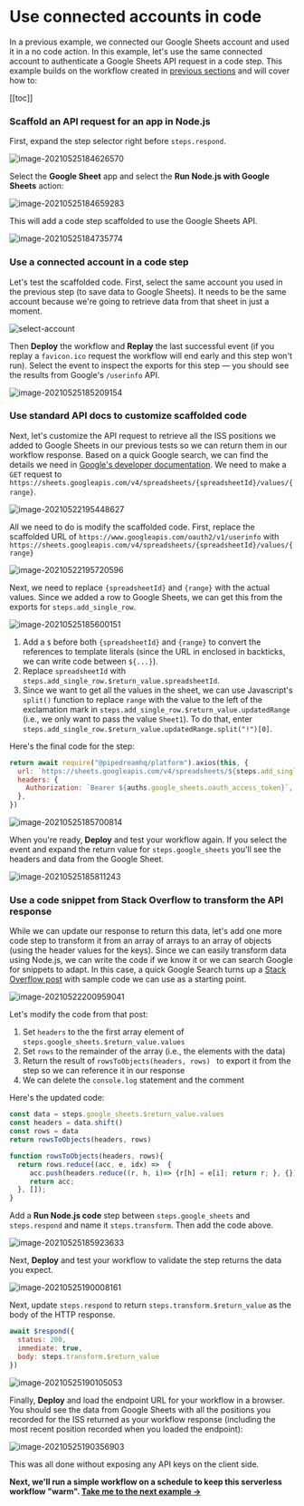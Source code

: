 # Use connected accounts in code

In a previous example, we connected our Google Sheets account and used it in a no code action. In this example, let's use the same connected account to authenticate a Google Sheets API request in a code step. This example builds on the workflow created in [previous sections](/quickstart/hello-world/) and will cover how to:

[[toc]]

### Scaffold an API request for an app in Node.js

First, expand the step selector right before `steps.respond`.

![image-20210525184626570](./image-20210525184626570.png)

Select the **Google Sheet** app and select the **Run Node.js with Google Sheets** action:

![image-20210525184659283](./image-20210525184659283.png)

This will add a code step scaffolded to use the Google Sheets API. 

![image-20210525184735774](./image-20210525184735774.png)

### Use a connected account in a code step
Let's test the scaffolded code. First, select the same account you used in the previous step (to save data to Google Sheets). It needs to be the same account because we're going to retrieve data from that sheet in just a moment. 

![select-account](./select-account.gif)

Then **Deploy** the workflow and **Replay** the last successful event (if you replay a `favicon.ico` request the workflow will end early and this step won't run). Select the event to inspect the exports for this step — you should see the results from Google's `/userinfo` API.

![image-20210525185209154](./image-20210525185209154.png)

### Use standard API docs to customize scaffolded code

Next, let's customize the API request to retrieve all the ISS positions we added to Google Sheets in our previous tests so we can return them in our workflow response. Based on a quick Google search, we can find the details we need in [Google's developer documentation](https://developers.google.com/sheets/api/reference/rest/v4/spreadsheets.values/get). We need to make a `GET` request to `https://sheets.googleapis.com/v4/spreadsheets/{spreadsheetId}/values/{range}`. 

![image-20210522195448627](./image-20210522195448627.png)

All we need to do is modify the scaffolded code. First, replace the scaffolded URL of `https://www.googleapis.com/oauth2/v1/userinfo` with `https://sheets.googleapis.com/v4/spreadsheets/{spreadsheetId}/values/{range}`

![image-20210522195720596](./image-20210522195720596.png)

Next, we need to replace `{spreadsheetId}` and `{range}` with the actual values. Since we added a row to Google Sheets, we can get this from the exports for `steps.add_single_row`. 

![image-20210525185600151](./image-20210525185600151.png)

1. Add a `$` before both `{spreadsheetId}` and `{range}` to convert the references to template literals (since the URL in enclosed in backticks, we can write code between `${...}`).  
2. Replace `spreadsheetId` with `steps.add_single_row.$return_value.spreadsheetId`. 
3. Since we want to get all the values in the sheet, we can use Javascript's `split()` function to replace `range` with the value to the left of the exclamation mark in `steps.add_single_row.$return_value.updatedRange` (i.e., we only want to pass the value `Sheet1`). To do that, enter `steps.add_single_row.$return_value.updatedRange.split("!")[0]`.

Here's the final code for the step:

```javascript
return await require("@pipedreamhq/platform").axios(this, {
  url: `https://sheets.googleapis.com/v4/spreadsheets/${steps.add_single_row.$return_value.spreadsheetId}/values/${steps.add_single_row.$return_value.updatedRange.split("!")[0]}`,
  headers: {
    Authorization: `Bearer ${auths.google_sheets.oauth_access_token}`,
  },
})
```

![image-20210525185700814](./image-20210525185700814.png)

When you're ready, **Deploy** and test your workflow again. If you select the event and expand the return value for `steps.google_sheets` you'll see the headers and data from the Google Sheet.

![image-20210525185811243](./image-20210525185811243.png)

### Use a code snippet from Stack Overflow to transform the API response

While we can update our response to return this data, let's add one more code step to transform it from an array of arrays to an array of objects (using the header values for the keys). Since we can easily transform data using Node.js, we can write the code if we know it or we can search Google for snippets to adapt. In this case, a quick Google Search turns up a [Stack Overflow post](https://stackoverflow.com/questions/58050534/javascript-make-a-key-value-data-structure-from-2-dimensional-arrayheader-row) with sample code we can use as a starting point.

![image-20210522200959041](./image-20210522200959041.png)

Let's modify the code from that post:

1. Set `headers` to the the first array element of `steps.google_sheets.$return_value.values`
2. Set `rows` to the remainder of the array (i.e., the elements with the data)
3. Return the result of `rowsToObjects(headers, rows) ` to export it from the step so we can reference it in our response
4. We can delete the `console.log` statement and the comment

Here's the updated code:

```javascript
const data = steps.google_sheets.$return_value.values
const headers = data.shift()
const rows = data
return rowsToObjects(headers, rows) 

function rowsToObjects(headers, rows){
  return rows.reduce((acc, e, idx) =>  {
     acc.push(headers.reduce((r, h, i)=> {r[h] = e[i]; return r; }, {}))
     return acc;
  }, []);
}
```

Add a **Run Node.js code** step between `steps.google_sheets` and `steps.respond` and name it `steps.transform`. Then add the code above.

![image-20210525185923633](./image-20210525185923633.png)

Next, **Deploy** and test your workflow to validate the step returns the data you expect.

![image-20210525190008161](./image-20210525190008161.png)

Next, update `steps.respond` to return `steps.transform.$return_value` as the body of the HTTP response.

```javascript
await $respond({
  status: 200,
  immediate: true,
  body: steps.transform.$return_value
})
```

![image-20210525190105053](./image-20210525190105053.png)

Finally, **Deploy** and load the endpoint URL for your workflow in a browser. You should see the data from Google Sheets with all the positions you recorded for the ISS returned as your workflow response (including the most recent position recorded when you loaded the endpoint):

![image-20210525190356903](./image-20210525190356903.png)

This was all done without exposing any API keys on the client side.

**Next, we'll run a simple workflow on a schedule to keep this serverless workflow "warm". [Take me to the next example &rarr;](../run-workflow-on-a-schedule/)**

